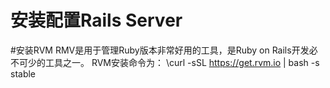 安装配置Rails Server
===================

#安装RVM
RMV是用于管理Ruby版本非常好用的工具，是Ruby on Rails开发必不可少的工具之一。
RVM安装命令为：
	\curl -sSL https://get.rvm.io | bash -s stable




